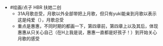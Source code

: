 - #绘画/点子 HBR 扶她二创
	- 31A月歌总受，月歌以外全部带把上月歌，但只有yuki能亲到月歌以表示这是纯爱（），月歌总受
	- 重点是惠惠，不同时期的都画一下，第四章前，第四章上以及其后，体现惠惠从只关心自己（在H上我是说，惠惠一直都是好孩子！）到开始关心月歌的感受